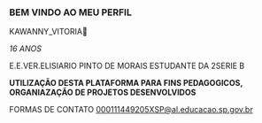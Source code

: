 ### BEM VINDO AO MEU PERFIL

KAWANNY_VITORIA🍒

_16 ANOS_


E.E.VER.ELISIARIO PINTO DE MORAIS
ESTUDANTE DA 2SERIE B

**UTILIZAÇÃO DESTA PLATAFORMA PARA FINS PEDAGOGICOS, ORGANIAZAÇÃO DE PROJETOS DESENVOLVIDOS**

FORMAS DE CONTATO
000111449205XSP@al.educacao.sp.gov.br
